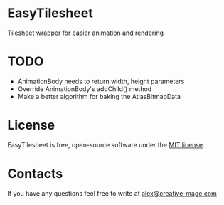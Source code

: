 EasyTilesheet
=============

Tilesheet wrapper for easier animation and rendering

TODO
====

* AnimationBody needs to return width, height parameters
* Override AnimationBody's addChild() method
* Make a better algorithm for baking the AtlasBitmapData


License
=======

EasyTilesheet is free, open-source software under the [MIT license](LICENSE.md).


Contacts
========

If you have any questions feel free to write at alex@creative-mage.com